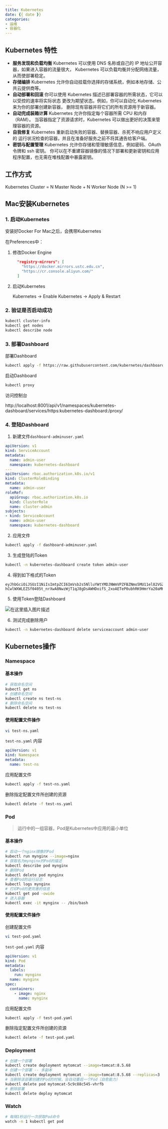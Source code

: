 ```yaml
---
title: Kubernetes
date: {{ date }}
categories:
- 运维
- 容器化
---
```

## Kubernetes 特性

- **服务发现和负载均衡**
  Kubernetes 可以使用 DNS 名称或自己的 IP 地址公开容器，如果进入容器的流量很大， Kubernetes 可以负载均衡并分配网络流量，从而使部署稳定。
- **存储编排**
  Kubernetes 允许你自动挂载你选择的存储系统，例如本地存储、公共云提供商等。
- **自动部署和回滚**
  你可以使用 Kubernetes 描述已部署容器的所需状态，它可以以受控的速率将实际状态 更改为期望状态。例如，你可以自动化 Kubernetes 来为你的部署创建新容器， 删除现有容器并将它们的所有资源用于新容器。
- **自动完成装箱计算**
  Kubernetes 允许你指定每个容器所需 CPU 和内存（RAM）。 当容器指定了资源请求时，Kubernetes 可以做出更好的决策来管理容器的资源。
- **自我修复**
  Kubernetes 重新启动失败的容器、替换容器、杀死不响应用户定义的 运行状况检查的容器，并且在准备好服务之前不将其通告给客户端。
- **密钥与配置管理**
  Kubernetes 允许你存储和管理敏感信息，例如密码、OAuth 令牌和 ssh 密钥。 你可以在不重建容器镜像的情况下部署和更新密钥和应用程序配置，也无需在堆栈配置中暴露密钥。

## 工作方式

Kubernetes Cluster = N Master Node + N Worker Node (N >= 1)

## Mac安装Kubernetes

### 1. 启动Kubernetes

安装好Docker For Mac之后，会携带Kubernetes

在Preferences中：

1. 修改Docker Engine

   ```json
     "registry-mirrors": [
       "https://docker.mirrors.ustc.edu.cn",
       "https://cr.console.aliyun.com/"
     ]
   ```

2. 启动Kubernetes

   Kubernetes -> Enable Kubernetes -> Apply & Restart

### 2. 验证是否启动成功

```sh
kubectl cluster-info
kubectl get nodes
kubectl describe node
```

### 3. 部署Dashboard

部署Dashboard

```sh
kubectl apply -f https://raw.githubusercontent.com/kubernetes/dashboard/v2.3.1/aio/deploy/recommended.yaml
```

启动Dashboard

```sh
kubectl proxy
```

访问控制台

http://localhost:8001/api/v1/namespaces/kubernetes-dashboard/services/https:kubernetes-dashboard:/proxy/

### 4. 登陆Dashboard

1. 新建文件`dashboard-adminuser.yaml`

```yaml
apiVersion: v1
kind: ServiceAccount
metadata:
  name: admin-user
  namespace: kubernetes-dashboard
---
apiVersion: rbac.authorization.k8s.io/v1
kind: ClusterRoleBinding
metadata:
  name: admin-user
roleRef:
  apiGroup: rbac.authorization.k8s.io
  kind: ClusterRole
  name: cluster-admin
subjects:
- kind: ServiceAccount
  name: admin-user
  namespace: kubernetes-dashboard
```

2. 应用文件

```sh
kubectl apply -f dashboard-adminuser.yaml
```

3. 生成登陆的Token

```sh
kubectl -n kubernetes-dashboard create token admin-user
```

4. 得到如下格式的Token

```
eyJhbGciOiJSUzI1NiIsImtpZCI6ImVsb2s5NlluYWtYMDJNWmVPZFBZNmo5MU11el82VGZwR2gtVUE0OTlhY1UifQ.eyJhdWQiOlsiaHR0cHM6Ly9rdWJlcm5ldGVzLmRlZmF1bHQuc3ZjLmNsdXN0ZXIubG9jYWwiXSwiZXhwIjoxNjU0Njg2MzM1LCJpYXQiOjE2NTQ2ODI3MzUsImlzcyI6Imh0dHBzOi8va3ViZXJuZXRlcy5kZWZhdWx0LnN2Yy5jbHVzdGVyLmxvY2FsIiwia3ViZXJuZXRlcy5pbyI6eyJuYW1lc3BhY2UiOiJrdWJlcm5ldGVzLWRhc2hib2FyZCIsInNlcnZpY2VhY2NvdW50Ijp7Im5hbWUiOiJhZG1pbi11c2VyIiwidWlkIjoiYWExY2Y0MTAtODdlNS00MDY2LWI4ODgtMTg1MmE4NTg5NzFjIn19LCJuYmYiOjE2NTQ2ODI3MzUsInN1YiI6InN5c3RlbTpzZXJ2aWNlYWNjb3VudDprdWJlcm5ldGVzLWRhc2hib2FyZDphZG1pbi11c2VyIn0.UCSlwuNnIVQnsopHXG8PvLMDmcbtig3S8TCtN716xD4yITdpc4RqwmxzKJx1QI2L2bHKEnwMD38u96Q4qQnGWzcJ1R8MDtZc7gGtFWk51bgoie6lOtTyf4n1WSkSBzd2UFppMfDB6jiZ2vDR02crhazFgOO0dVtRGUfclDLOm2x1pTemdZJDQcR9TywKDXyQeLvGJXEi_N_a43AhnZmbI_OcadiRCc-hCwlWXWLEZSf0405t_nrXwA8NwzWjT1qJ8gDsAWHDoifS_2xoAETeP0ubhRK9HmrYa20aMHRc_M1HBiwbossNNET_iKdUqLYUNrac2r5SYQ72ia_qG4inRA
```

5. 使用Token登陆Dashboard

![在这里插入图片描述](https://img-blog.csdnimg.cn/a4010b6b0b024cf59734eaded23817b5.png)

6. 测试完成删除用户

```sh
kubectl -n kubernetes-dashboard delete serviceaccount admin-user
```

## Kubernetes操作

### Namespace

#### 基本操作

```sh
# 获取命名空间
kubectl get ns
# 创建命名空间
kubectl create ns test-ns
# 删除命名空间
kubectl delete ns test-ns
```

#### 使用配置文件操作

```sh
vi test-ns.yaml
```

`test-ns.yaml` 内容

```yaml
apiVersion: v1
kind: Namespace
metadata:
  name: test-ns
```

应用配置文件

```sh
kubectl apply -f test-ns.yaml
```

删除指定配置文件所创建的资源

```sh
kubectl delete -f test-ns.yaml
```

### Pod

> 运行中的一组容器，Pod是Kubernetes中应用的最小单位

#### 基本操作

```sh
# 启动一个nginx镜像的Pod
kubectl run mynginx --image=nginx
# 获取名为mynginx的Pod的描述
kubectl describe pod mynginx
# 删除Pod
kubectl delete pod mynginx
# 查看Pod的运行日志
kubectl logs mynginx
# 打印Pod的更完善的信息
kubectl get pod -owide
# 进入容器
kubectl exec -it mynginx -- /bin/bash
```

#### 使用配置文件操作

创建配置文件

```sh
vi test-pod.yaml
```

`test-pod.yaml` 内容

```yaml
apiVersion: v1
kind: Pod
metadata:
  labels:
    run: mynginx
  name: mynginx
spec:
  containers:
    - image: nginx
      name: mynginx
```

应用配置文件

```sh
kubectl apply -f test-pod.yaml
```

删除指定配置文件所创建的资源

```sh
kubectl delete -f test-pod.yaml
```

### Deployment

```sh
# 创建一个部署
kubectl create deployment mytomcat --image=tomcat:8.5.68
# 创建一个部署 -- 多副本
kubectl create deployment mytomcat --image=tomcat:8.5.68 --replicas=3
# 当删除该部署创建的Pod的时候，会自动重启一个Pod（自愈能力）
kubectl delete pod mytomcat-5c9c88c545-vhrfb
# 删除部署
kubectl delete deploy mytomcat
```

### Watch

```sh
# 每隔1秒运行一次获取Pod命令
watch -n 1 kubectl get pod
```

